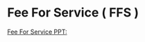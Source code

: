 # Fee For Service ( FFS )

[Fee For Service PPT:](https://mygainwell-my.sharepoint.com/:p:/g/personal/brittaney_thompson_gainwelltechnologies_com/ERr2UzISez9HkHderUnQiHgBxN0uQurZeEy8AJFSVQcqxg?e=FOgR5o)
